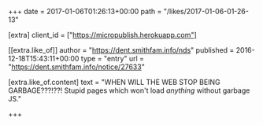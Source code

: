 +++
date = 2017-01-06T01:26:13+00:00
path = "/likes/2017-01-06-01-26-13"

[extra]
client_id = ["https://micropublish.herokuapp.com"]

[[extra.like_of]]
author = "https://dent.smithfam.info/nds"
published = 2016-12-18T15:43:11+00:00
type = "entry"
url = "https://dent.smithfam.info/notice/27633"

[extra.like_of.content]
text = "WHEN WILL THE WEB STOP BEING GARBAGE???!??! Stupid pages which won't load _anything_ without garbage JS."

+++

